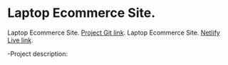 # Laptop Ecommerce Site.

Laptop Ecommerce Site. [Project Git link](https://github.com/facebook/create-react-app).
Laptop Ecommerce Site. [Netlify Live link](https://github.com/facebook/create-react-app).

-Project description:



